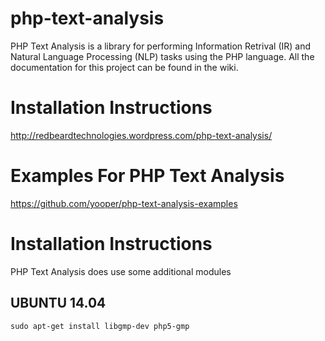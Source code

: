php-text-analysis
=============

PHP Text Analysis is a library for performing Information Retrival (IR) and Natural Language Processing (NLP) tasks using the PHP language. All the documentation for this project can be found in the wiki. 

Installation Instructions
=============

http://redbeardtechnologies.wordpress.com/php-text-analysis/

Examples For PHP Text Analysis
=============

https://github.com/yooper/php-text-analysis-examples

Installation Instructions
=============

PHP Text Analysis does use some additional modules

## UBUNTU 14.04
```
sudo apt-get install libgmp-dev php5-gmp
```